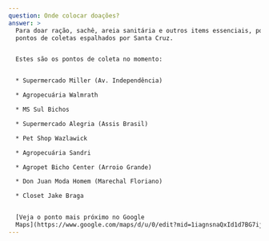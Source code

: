```yaml
---
question: Onde colocar doações?
answer: >
  Para doar ração, sachê, areia sanitária e outros items essenciais, possuímos
  pontos de coletas espalhados por Santa Cruz.


  Estes são os pontos de coleta no momento:


  * Supermercado Miller (Av. Independência)

  * Agropecuária Walmrath

  * MS Sul Bichos

  * Supermercado Alegria (Assis Brasil)

  * Pet Shop Wazlawick

  * Agropecuária Sandri

  * Agropet Bicho Center (Arroio Grande)

  * Don Juan Moda Homem (Marechal Floriano)

  * Closet Jake Braga


  [Veja o ponto mais próximo no Google
  Maps](https://www.google.com/maps/d/u/0/edit?mid=1iagnsnaQxId1d7BG7ijbccmCdA2wLOs\&usp=sharing).
---
```


